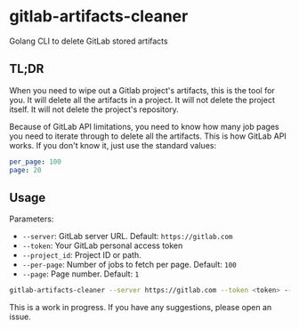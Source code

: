 # gitlab-artifacts-cleaner

Golang CLI to delete GitLab stored artifacts

## TL;DR

When you need to wipe out a Gitlab project's artifacts, this is the tool for you. It will delete all the artifacts in a project. It will not delete the project itself. It will not delete the project's repository.

Because of GitLab API limitations, you need to know how many job pages you need to iterate through to delete all the artifacts. This is how GitLab API works. If you don't know it, just use the standard values:
  
  ```yaml
  per_page: 100
  page: 20
  ```

## Usage

Parameters:

- `--server`: GitLab server URL. Default: `https://gitlab.com`
- `--token`: Your GitLab personal access token
- `--project_id`: Project ID or path.
- `--per-page`: Number of jobs to fetch per page. Default: `100`
- `--page`: Page number. Default: `1`

```bash
gitlab-artifacts-cleaner --server https://gitlab.com --token <token> --project_id <project_id> --pages 10 --per_page 100
```

This is a work in progress. If you have any suggestions, please open an issue.
